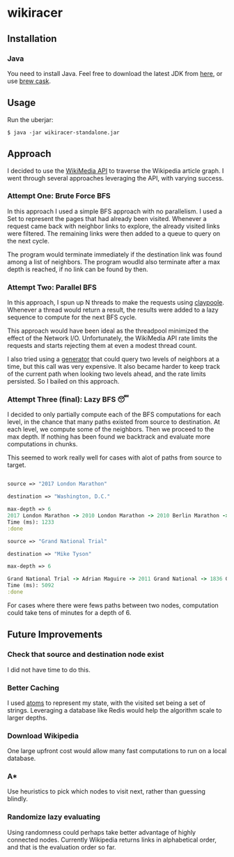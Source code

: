 # wikiracer

## Installation

### Java

You need to install Java. Feel free to download the latest JDK from [here](http://www.oracle.com/technetwork/java/javase/downloads/index.html), or use [brew cask](https://caskroom.github.io/).

## Usage

Run the uberjar:

    $ java -jar wikiracer-standalone.jar

## Approach

I decided to use the [WikiMedia API](https://www.mediawiki.org/wiki/API:Query) to traverse the Wikipedia article graph. I went through several approaches leveraging the API, with varying success.


### Attempt One: Brute Force BFS
In this approach I used a simple BFS approach with no parallelism.
I used a Set to represent the pages that had already been visited. Whenever a request came back with neighbor links to explore, the already visited links were filtered. The remaining links were then added to a queue to query on the next cycle.

The program would terminate immediately if the destination link was found among a list of neighbors. The program woudld also terminate after a max depth is reached, if no link can be found by then.

### Attempt Two: Parallel BFS
In this approach, I spun up N threads to make the requests using [claypoole](https://github.com/TheClimateCorporation/claypoole).
Whenever a thread would return a result, the results were added to a lazy sequence to compute for the next BFS cycle.

This approach would have been ideal as the threadpool minimized the effect of the Network I/O. Unfortunately, the WikiMedia API rate limits the requests and starts rejecting them at even a modest thread count.

I also tried using a [generator](https://www.mediawiki.org/wiki/API:Query#Generators) that could query two levels of neighbors at a time, but this call was very expensive. It also became harder to keep track of the current path when looking two levels ahead, and the rate limits persisted. So I bailed on this approach.

### Attempt Three (final): Lazy BFS :sleeping:

I decided to only partially compute each of the BFS computations for each level, in the chance that many paths existed from source to destination. 
At each level, we compute some of the neighbors. Then we proceed to the max depth. If nothing has been found we backtrack and evaluate more computations in chunks.

This seemed to work really well for cases with alot of paths from source to target.

```clojure

source => "2017 London Marathon"

destination => "Washington, D.C."

max-depth => 6
2017 London Marathon -> 2010 London Marathon -> 2010 Berlin Marathon -> 2005 Berlin Marathon -> Andrew Letherby -> Sport of athletics -> Washington, D.C.
Time (ms): 1233
:done
```


```clojure
source => "Grand National Trial"

destination => "Mike Tyson"

max-depth => 6

Grand National Trial -> Adrian Maguire -> 2011 Grand National -> 1836 Grand Liverpool Steeplechase -> England -> Boxing -> Mike Tyson
Time (ms): 5092
:done
```

For cases where there were fews paths between two nodes, computation could take tens of minutes for a depth of 6.

## Future Improvements

### Check that source and destination node exist
I did not have time to do this.

### Better Caching
I used [atoms](https://clojure.org/reference/atoms) to represent my state, with the visited set being a set of strings.
Leveraging a database like Redis would help the algorithm scale to larger depths.

### Download Wikipedia
One large upfront cost would allow many fast computations to run on a local database.

### A*
Use heuristics to pick which nodes to visit next, rather than guessing blindly.

### Randomize lazy evaluating
Using randomness could perhaps take better advantage of highly connected nodes. Currently Wikipedia returns links in alphabetical order, and that is the evaluation order so far.
